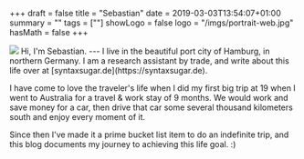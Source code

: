 +++
draft = false
title = "Sebastian"
date = 2019-03-03T13:54:07+01:00
summary = ""
tags = [""]
showLogo = false
logo = "/imgs/portrait-web.jpg"
hasMath = false
+++

<img class="portrait" src="/imgs/portrait-web.jpg">
Hi, I'm Sebastian.
---
I live in the beautiful port city of Hamburg, in northern Germany.   
I am a research assistant by trade, and write about this life over at [syntaxsugar.de](https://syntaxsugar.de).

I have come to love the traveler's life when I did my first big trip at 19 when I went to Australia for a travel & work stay of 9 months. We would work and save money for a car, then drive that car some several thousand kilometers south and enjoy every moment of it.   

Since then I've made it a prime bucket list item to do an indefinite trip, and this blog documents my journey to achieving this life goal. :)